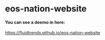 # eos-nation-website

#### You can see a deemo in here:
https://fluidtrends.github.io/eos-nation-website

